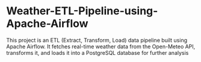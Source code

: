 # Weather-ETL-Pipeline-using-Apache-Airflow
This project is an ETL (Extract, Transform, Load) data pipeline built using Apache Airflow. It fetches real-time weather data from the Open-Meteo API, transforms it, and loads it into a PostgreSQL database for further analysis
